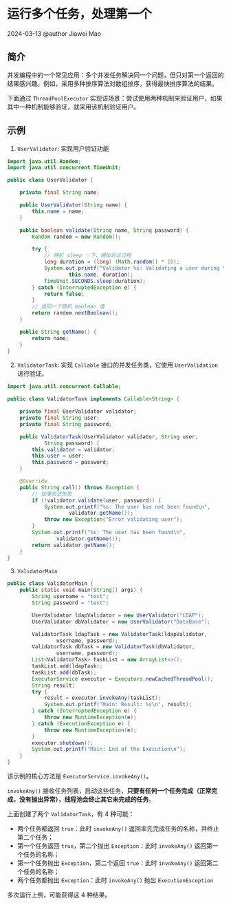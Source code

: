 # 运行多个任务，处理第一个

2024-03-13
@author Jiawei Mao

## 简介

并发编程中的一个常见应用：多个并发任务解决同一个问题，但只对第一个返回的结果感兴趣。例如，采用多种排序算法对数组排序，获得最快排序算法的结果。

下面通过 `ThreadPoolExecutor` 实现该场景：尝试使用两种机制来验证用户，如果其中一种机制能够验证，就采用该机制验证用户。

## 示例

1. `UserValidator`: 实现用户验证功能 

```java
import java.util.Random;
import java.util.concurrent.TimeUnit;

public class UserValidator {

    private final String name;

    public UserValidator(String name) {
        this.name = name;
    }

    public boolean validate(String name, String password) {
        Random random = new Random();

        try {
            // 随机 sleep 一下，模拟验证过程
            long duration = (long) (Math.random() * 10);
            System.out.printf("Validator %s: Validating a user during %d seconds\n",
                    this.name, duration);
            TimeUnit.SECONDS.sleep(duration);
        } catch (InterruptedException e) {
            return false;
        }
        // 返回一个随机 boolean 值
        return random.nextBoolean();
    }

    public String getName() {
        return name;
    }
}
```

2. `ValidatorTask`: 实现 `Callable` 接口的并发任务类，它使用 `UserValidation` 进行验证。

```java
import java.util.concurrent.Callable;

public class ValidatorTask implements Callable<String> {

    private final UserValidator validator;
    private final String user;
    private final String password;

    public ValidatorTask(UserValidator validator, String user,
            String password) {
        this.validator = validator;
        this.user = user;
        this.password = password;
    }

    @Override
    public String call() throws Exception {
        // 如果验证失败
        if (!validator.validate(user, password)) {
            System.out.printf("%s: The user has not been found\n",
                    validator.getName());
            throw new Exception("Error validating user");
        }
        System.out.printf("%s: The user has been found\n",
                validator.getName());
        return validator.getName();
    }
}
```

3. `ValidatorMain` 

```java
public class ValidatorMain {
    public static void main(String[] args) {
        String username = "test";
        String password = "test";

        UserValidator ldapValidator = new UserValidator("LDAP");
        UserValidator dbValidator = new UserValidator("DataBase");

        ValidatorTask ldapTask = new ValidatorTask(ldapValidator,
                username, password);
        ValidatorTask dbTask = new ValidatorTask(dbValidator,
                username, password);
        List<ValidatorTask> taskList = new ArrayList<>();
        taskList.add(ldapTask);
        taskList.add(dbTask);
        ExecutorService executor = Executors.newCachedThreadPool();
        String result;
        try {
            result = executor.invokeAny(taskList);
            System.out.printf("Main: Result: %s\n", result);
        } catch (InterruptedException e) {
            throw new RuntimeException(e);
        } catch (ExecutionException e) {
            throw new RuntimeException(e);
        }
        executor.shutdown();
        System.out.printf("Main: End of the Execution\n");
    }
}
```

该示例的核心方法是 `ExecutorService.invokeAny()`。

`invokeAny()` 接收任务列表，启动这些任务，**只要有任何一个任务完成（正常完成，没有抛出异常），线程池会终止其它未完成的任务**。

上面创建了两个 `ValidatorTask`，有 4 种可能：

- 两个任务都返回 `true`：此时 `invokeAny()` 返回率先完成任务的名称，并终止第二个任务；
- 第一个任务返回 `true`，第二个抛出 `Exception`：此时 `invokeAny()` 返回第一个任务的名称；
- 第一个任务抛出 `Exception`，第二个返回 `true`：此时 `invokeAny()` 返回第二个任务的名称；
- 两个任务都抛出 `Exception`：此时 `invokeAny()` 抛出 `ExecutionException`

多次运行上例，可能获得这 4 种结果。



